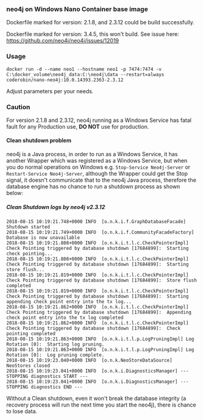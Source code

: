 ### neo4j on Windows Nano Container base image

Dockerfile marked for version: 2.1.8, and 2.3.12 could be build successfully.

Dockerfile marked for version: 3.4.5, this won't build. See issue here: https://github.com/neo4j/neo4j/issues/12019

### Usage

```docker run -d --name neo1 --hostname neo1 -p 7474:7474 -v C:\docker_volume\neo4j_data:C:\neo4j\data --restart=always coderobin/nano-neo4j:10.0.14393.2363-2.3.12```

Adjust parameters per your needs.


### Caution

For version 2.1.8 and 2.3.12, neo4j running as a Windows Service has fatal fault for any Production use, __DO NOT__ use for production.

#### Clean shutdown problem

neo4j is a Java process, in order to run as a Windows Service, it has another Wrapper which was registered as a Windows Service, but when you do normal operations on Windows e.g. ```Stop-Service Neo4j-Server``` or ```Restart-Service Neo4j-Server```, although the Wrapper could get the Stop signal, it doesn't communicate that to the neo4j Java process, therefore the database engine has no chance to run a shutdown process as shown below:

##### Clean Shutdown logs by neo4j v2.3.12

```
2018-08-15 10:19:21.748+0000 INFO  [o.n.k.i.f.GraphDatabaseFacade] Shutdown started
2018-08-15 10:19:21.749+0000 INFO  [o.n.k.i.f.CommunityFacadeFactory] Database is now unavailable
2018-08-15 10:19:21.808+0000 INFO  [o.n.k.i.t.l.c.CheckPointerImpl] Check Pointing triggered by database shutdown [17684899]:  Starting check pointing...
2018-08-15 10:19:21.808+0000 INFO  [o.n.k.i.t.l.c.CheckPointerImpl] Check Pointing triggered by database shutdown [17684899]:  Starting store flush...
2018-08-15 10:19:21.819+0000 INFO  [o.n.k.i.t.l.c.CheckPointerImpl] Check Pointing triggered by database shutdown [17684899]:  Store flush completed
2018-08-15 10:19:21.819+0000 INFO  [o.n.k.i.t.l.c.CheckPointerImpl] Check Pointing triggered by database shutdown [17684899]:  Starting appending check point entry into the tx log...
2018-08-15 10:19:21.862+0000 INFO  [o.n.k.i.t.l.c.CheckPointerImpl] Check Pointing triggered by database shutdown [17684899]:  Appending check point entry into the tx log completed
2018-08-15 10:19:21.862+0000 INFO  [o.n.k.i.t.l.c.CheckPointerImpl] Check Pointing triggered by database shutdown [17684899]:  Check pointing completed
2018-08-15 10:19:21.863+0000 INFO  [o.n.k.i.t.l.p.LogPruningImpl] Log Rotation [0]:  Starting log pruning.
2018-08-15 10:19:21.863+0000 INFO  [o.n.k.i.t.l.p.LogPruningImpl] Log Rotation [0]:  Log pruning complete.
2018-08-15 10:19:23.040+0000 INFO  [o.n.k.NeoStoreDataSource] NeoStores closed
2018-08-15 10:19:23.041+0000 INFO  [o.n.k.i.DiagnosticsManager] --- STOPPING diagnostics START ---
2018-08-15 10:19:23.041+0000 INFO  [o.n.k.i.DiagnosticsManager] --- STOPPING diagnostics END ---
```

Without a Clean shutdown, even it won't break the database integrity (a recovery process will run the next time you start the neo4j), there is chance to lose data.
